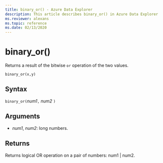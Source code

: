 ```yaml
---
title: binary_or() - Azure Data Explorer
description: This article describes binary_or() in Azure Data Explorer.
ms.reviewer: alexans
ms.topic: reference
ms.date: 02/13/2020
---
```

# binary_or()

Returns a result of the bitwise `or` operation of the two values.

```kusto
binary_or(x,y)
```

## Syntax

`binary_or(`*num1*`,` *num2* `)`

## Arguments

* *num1*, *num2*: long numbers.

## Returns

Returns logical OR operation on a pair of numbers: num1 | num2.
